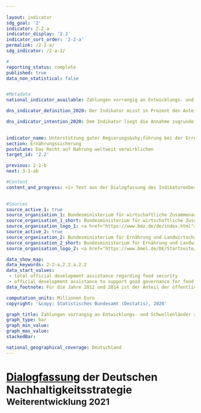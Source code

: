 ```yaml
---
                   
layout: indicator                   
sdg_goal: '2'                   
indicator: 2.2.a                   
indicator_display: '2.2'                   
indicator_sort_order: '2-2-a'                   
permalink: /2-2-a/                   
sdg_indicator: /2-a-2/                   

#                   
reporting_status: complete                   
published: true                   
data_non_statistical: false                   


#Metadata                   
national_indicator_available: Zahlungen vorrangig an Entwicklungs- und Schwellenländer zur Unterstützung guter Regierungsführung für Ernährungssicherung                   

dns_indicator_definition_2020: Der Indikator misst in Prozent den Anteil der ausgezahlten Mittel an den Gesamtausgaben für Ernährungssicherung, mit dem die Anwendung relevanter internationaler Normen und Empfehlungen zur Verwirklichung des Rechts auf Nahrung (definiert nach dem Global Strategic Framework des Ausschusses für die Welternährungssicherheit der Vereinten Nationen) unterstützt werden.<br><br>                   

dns_indicator_intention_2020: Dem Indikator liegt die Annahme zugrunde, dass durch die Förderung der Anwendung internationaler Leitlinien und Empfehlungen im Bereich Ernährungssicherung die Ernährungssituation verbessert und somit ein wichtiger Beitrag zur Erfüllung von SDG 2 und zur Verwirklichung des Rechts auf Nahrung geleistet werden kann. <br><br>Der Indikator misst den deutschen Beitrag zur Stärkung guter Regierungs&shy;führung im Kontext von Ernährungssicherung. Der Anteil der ausgezahlten Mittel für Ernährungssicherung, der für Governance eingesetzt wird, soll bis 2030 angemessen steigen.
                   

indicator_name: Unterstützung guter Regierungs&shy;führung bei der Erreichung einer angemessenen Ernährung weltweit                   
section: Ernährungssicherung                   
postulate: Das Recht auf Nahrung weltweit verwirklichen                   
target_id: '2.2'                   

previous: 2-1-b                   
next: 3-1-ab                   

#Content                    
content_and_progress: <i> Text aus der Dialogfassung des Indikatorenberichts 2020</i><br><br>Die Datenerhebung für den Indikator wird durch das Bundesministerium für Ernährung und Landwirtschaft (BMEL) und das Bundesministerium für wirtschaftliche Zusammenarbeit und Entwicklung (BMZ) vorgenommen. Hierfür erfolgt eine Prüfung aller Projekt- und Programmdokumente zu Vorhaben im Bereich der Ernährungssicherung. Die Ersterhebung für 2016 wurde extern überprüft. Diese Validierung hat gezeigt, dass im Hinblick auf eine Vergleichbarkeit der Ergebnisse die Kriterien zur Datenerhebung sowie die Definition zu guter Regierungsführung (Governance) zu konkretisieren sind. In der Folge wurde die Methodik überarbeitet. <br><br>Ein Projekt wird nun angerechnet, wenn im Ziel, in der Wirkungsmatrix oder der Projektbeschreibung a) eine Leitlinie oder eine Empfehlung des Global Strategic Framework für Ernährungssicherung konkret genannt wird oder b) ein inhaltliches Kernelement einer Leitlinie/ Empfehlung substantieller Teil des Vorhabens ist und gleichzeitig das Vorhaben die Stärkung rechtlicher, institutioneller oder politischer Rahmenbedingungen zum Ziel hat. Eine Kongruenz zur Erfassung der diesbezüglichen Ausgaben als öffentliche Entwicklungsausgaben (ODA) muss gegeben sein. <br><br>In 2016 wurden für den Teilbereich Governance 148 Millionen Euro der ODA im Bereich Ernährungssicherung ausgegeben. Der Anteil beträgt nach Überarbeitung der Methodik 16,7&nbsp;%. Damit liegt er deutlich unter dem Wert der vorherigen Ausgabe dieses Berichtes (32&nbsp;%). Dieses ist v. a. auf einen geänderten Governance-Begriff und Zugrundelegung der Governance-Kennung der OECD (bzw. alternativ die Anwendung der Governance-Kriterien der deutschen Entwicklungszusammenarbeit) als zusätzliches Kriterium zurückzuführen.<br><br>Im Jahr 2018 macht der Teilbereich Governance mit 223 Millionen Euro 18,3&nbsp;% der ODA-Ausgaben für Ernährungssicherung (1&nbsp;215 Millionen Euro) aus. Im Vergleich zu den gesamten öffentlichen Entwicklungsausgaben machen jedoch sowohl der Bereich Governance als auch der Bereich Ernährungssicherung lediglich einen kleinen Teil aus. So wurden im Jahr 2018 insgesamt 25 Milliarden Euro ODA geleistet. Davon entfielen 4,9&nbsp;% auf Ernährungssicherung bzw. 0,9&nbsp;% auf gute Regierungsführung im Bereich Ernährungssicherung.<br><br>Der Indikator stellt einen Ausschnitt von Deutschlands Beitrag zum Erreichen des SDGs 2 dar. Insgesamt hatte sich die Situation in den Partnerländern der deutschen Entwicklungszusammenarbeit in den letzten Jahren zunächst deutlich verbessert. So sank, basierend auf Zahlen der Ernährungs- und Landwirtschaftsorganisation der Vereinten Nationen (FAO), der Anteil der Menschen die in den Partnerländern an Unterernährung leiden von 2000 bis 2015 von 19&nbsp;% auf 14&nbsp;%. Nach aktuellen Schätzungen der FAO ist der Anteil der unterernährten Menschen seit 2015 weltweit wieder gestiegen und umfasste 820 Millionen Menschen in 2018. Dies entsprach 11% der Weltbevölkerung.
                   

#Sources
source_active_1: true                           
source_organisation_1: Bundesministerium für wirtschaftliche Zusammenarbeit und Entwicklung (BMZ)                           
source_organisation_1_short: Bundesministerium für wirtschaftliche Zusammenarbeit und Entwicklung (BMZ)                           
source_organisation_logo_1: <a href="https://www.bmz.de/de/index.html"><img src="https://g205sdgs.github.io/sdg-indicators/public/logos/bmz.png" alt="Logo Bundesministerium für wirtschaftliche Zusammenarbeit und Entwicklung (BMZ)" title="Klicken Sie hier um zu der Homepage der Organisation zu gelangen" /></a>
source_active_2: true                           
source_organisation_2: Bundesministerium für Ernährung und Landwirtschaft (BMEL)                           
source_organisation_2_short: Bundesministerium für Ernährung und Landwirtschaft (BMEL)                           
source_organisation_logo_2: <a href="https://www.bmel.de/DE/Startseite/startseite_node.html"><img src="https://g205sdgs.github.io/sdg-indicators/public/logos/bmel.png" alt="Logo Bundesministerium für Ernährung und Landwirtschaft (BMEL)" title="Klicken Sie hier um zu der Homepage der Organisation zu gelangen" /></a>

data_show_map:                    
data_keywords: 2-2-a,2.2.a,2.2                   
data_start_values: 
 - total official development assistance regarding food security
 - official development assistance to support good governance for food security                   
data_footnote: Für die Jahre 2012 und 2014 ist der Anteil der öffentlichen Entwicklungsausgaben zur Unterstützung guter Regierungsführung im Bereich Ernährungssicherung nicht bekannt                   

computation_units: Millionen Euro                   
copyright: '&copy; Statistisches Bundesamt (Destatis), 2020'                   

graph_title: Zahlungen vorrangig an Entwicklungs- und Schwellenländer zur Unterstützung guter Regierungs&shy;führung für Ernährungssicherung                   
graph_type: bar                   
graph_min_value:                    
graph_max_value:                    
stackedBar:                    

national_geographical_coverage: Deutschland                   
---
```

<h1 style="margin-bottom: 25px;"><a href="https://www.bundesregierung.de/breg-de/themen/nachhaltigkeitspolitik/eine-strategie-begleitet-uns/dialog-zur-nachhaltigkeit" style="color: black">  <u>Dialogfassung</u></a> der Deutschen Nachhaltigkeitsstrategie<br><small>Weiterentwicklung 2021</small></h1>